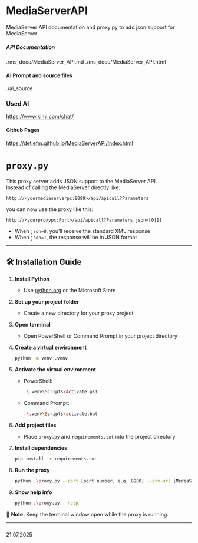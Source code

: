 # MediaServerAPI
MediaServer API documentation
and proxy.py to add json support for MediaServer

##### API Documentation
./ms_docu/MediaServer_API.md
./ms_docu/MediaServer_API.html



#### AI Prompt and source files
./ai_source

### Used AI

https://www.kimi.com/chat/


#### Github Pages 

https://detlefm.github.io/MediaServerAPI/Index.html


# `proxy.py`

This proxy server adds JSON support to the MediaServer API.  
Instead of calling the MediaServer directly like:

```
http://<yourmediaserverpc:8089>/api/apicall?Parameters
```

you can now use the proxy like this:

```
http://<yourproxypc:Port>/api/apicall?Parameters,json=[0|1]
```

- When `json=0`, you’ll receive the standard XML response  
- When `json=1`, the response will be in JSON format

---

## 🛠 Installation Guide

1. **Install Python**
   - Use [python.org](https://www.python.org/downloads/) or the Microsoft Store

2. **Set up your project folder**
   - Create a new directory for your proxy project

3. **Open terminal**
   - Open PowerShell or Command Prompt in your project directory

4. **Create a virtual environment**
   ```bash
   python -m venv .venv
   ```

5. **Activate the virtual environment**
   - PowerShell:
     ```bash
     .\.venv\Scripts\Activate.ps1
     ```
   - Command Prompt:
     ```bash
     .\.venv\Scripts\activate.bat
     ```

6. **Add project files**
   - Place `proxy.py` and `requirements.txt` into the project directory

7. **Install dependencies**
   ```bash
   pip install -r requirements.txt
   ```

8. **Run the proxy**
   ```bash
   python .\proxy.py --port [port number, e.g. 8980] --srv-url [MediaServer URL with port, e.g. localhost:8089]
   ```

9. **Show help info**
   ```bash
   python .\proxy.py --help
   ```

🔄 **Note:** Keep the terminal window open while the proxy is running.

---


###





21.07.2025